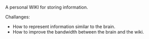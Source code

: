 
A personal WIKI for storing information.

Challanges:
* How to represent information similar to the brain.
* How to improve the bandwidth between the brain and the wiki.
